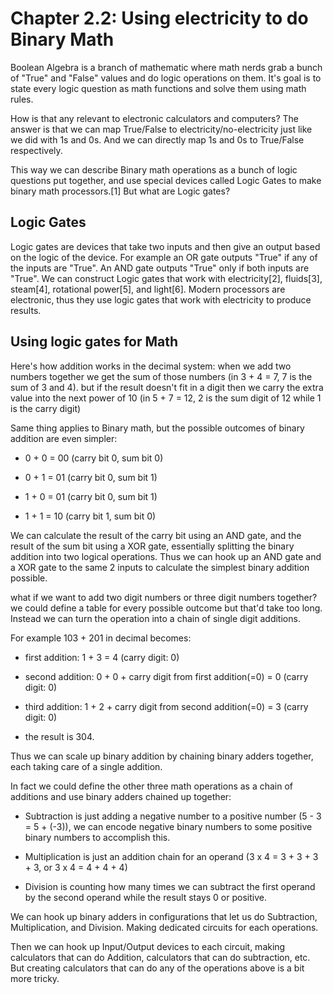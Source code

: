# Chapter 2.2: Using electricity to do Binary Math

Boolean Algebra is a branch of mathematic where math nerds grab a bunch of "True" and "False" values and do logic operations on them. It's goal is to state every logic question as math functions and solve them using math rules.

How is that any relevant to electronic calculators and computers? The answer is that we can map True/False to electricity/no-electricity just like we did with 1s and 0s. And we can directly map 1s and 0s to True/False respectively.

This way we can describe Binary math operations as a bunch of logic questions put together, and use special devices called Logic Gates to make binary math processors.[1] But what are Logic gates?

## Logic Gates

Logic gates are devices that take two inputs and then give an output based on the logic of the device. For example an OR gate outputs "True" if any of the inputs are "True". An AND gate outputs "True" only if both inputs are "True". We can construct Logic gates that work with electricity[2], fluids[3], steam[4], rotational power[5], and light[6]. Modern processors are electronic, thus they use logic gates that work with electricity to produce results.

## Using logic gates for Math

Here's how addition works in the decimal system: when we add two numbers together we get the sum of those numbers (in 3 + 4 = 7, 7 is the sum of 3 and 4). but if the result doesn't fit in a digit then we carry the extra value into the next power of 10 (in 5 + 7 = 12, 2 is the sum digit of 12 while 1 is the carry digit)

Same thing applies to Binary math, but the possible outcomes of binary addition are even simpler:

- 0 + 0 = 00 (carry bit 0, sum bit 0)

- 0 + 1 = 01 (carry bit 0, sum bit 1)

- 1 + 0 = 01 (carry bit 0, sum bit 1)

- 1 + 1 = 10 (carry bit 1, sum bit 0)

We can calculate the result of the carry bit using an AND gate, and the result of the sum bit using a XOR gate, essentially splitting the binary addition into two logical operations. Thus we can hook up an AND gate and a XOR gate to the same 2 inputs to calculate the simplest binary addition possible. 

what if we want to add two digit numbers or three digit numbers together? we could define a table for every possible outcome but that'd take too long. Instead we can turn the operation into a chain of single digit additions.

For example 103 + 201 in decimal becomes:

- first addition: 1 + 3 = 4 (carry digit: 0)

- second addition: 0 + 0 + carry digit from first addition(=0) = 0 (carry digit: 0)

- third addition: 1 + 2 + carry digit from second addition(=0) = 3 (carry digit: 0)

- the result is 304.

Thus we can scale up binary addition by chaining binary adders together, each taking care of a single addition.

In fact we could define the other three math operations as a chain of additions and use binary adders chained up together:

- Subtraction is just adding a negative number to a positive number (5 - 3 = 5 + (-3)), we can encode negative binary numbers to some positive binary numbers to accomplish this.

- Multiplication is just an addition chain for an operand (3 x 4 = 3 + 3 + 3 + 3, or 3 x 4 = 4 + 4 + 4)

- Division is counting how many times we can subtract the first operand by the second operand while the result stays 0 or positive.

We can hook up binary adders in configurations that let us do Subtraction, Multiplication, and Division. Making dedicated circuits for each operations.

Then we can hook up Input/Output devices to each circuit, making calculators that can do Addition, calculators that can do subtraction, etc. But creating calculators that can do any of the operations above is a bit more tricky.
